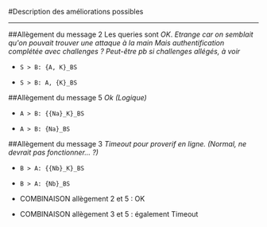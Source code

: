 #Description des améliorations possibles

***

##Allègement du message 2
Les queries sont *OK*.
_Etrange car on semblait qu'on pouvait trouver une attaque à la main
Mais authentification complétée avec challenges ?
Peut-être pb si challenges allégés, à voir_
* `S > B: {A, K}_BS`
>>>>>>>>>>>>>>>>
* `S > B: A, {K}_BS`

##Allègement du message 5
*Ok* _(Logique)_
* `A > B: {{Na}_K}_BS`
>>>>>>>>>>>>>>>>
* `A > B: {Na}_BS`

##Allègement du message 3
*Timeout* _pour proverif en ligne. (Normal, ne devrait pas fonctionner... ?)_
* `B > A: {{Nb}_K}_BS`
>>>>>>>>>>>>>>>>
* `B > A: {Nb}_BS`

* COMBINAISON allègement 2 et 5 : OK
* COMBINAISON allègement 3 et 5 : également Timeout